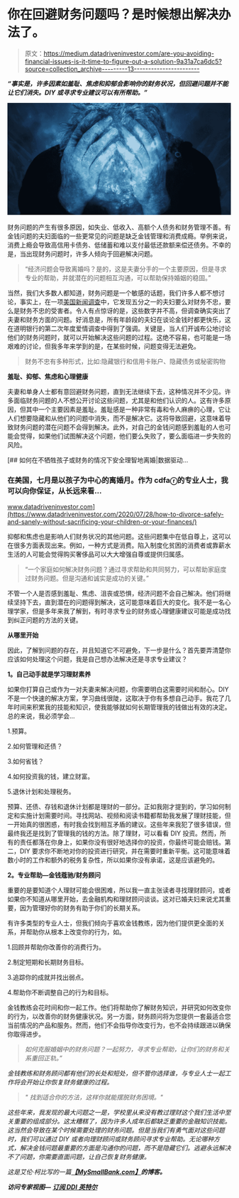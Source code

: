 # 你在回避财务问题吗？是时候想出解决办法了。

> 原文：<https://medium.datadriveninvestor.com/are-you-avoiding-financial-issues-is-it-time-to-figure-out-a-solution-9a31a7ca6dc5?source=collection_archive---------13----------------------->

***“事实是，许多因素如羞耻、焦虑和抑郁会影响你的财务状况，但回避问题并不能让它们消失。DIY 或寻求专业建议可以有所帮助。”***

![](img/64423f2c0784686b7f441fc893cb177f.png)

财务问题的产生有很多原因，如失业、低收入、高额个人债务和财务管理不善。有金钱问题的夫妇面临的一些更常见的问题是缺乏金钱管理和消费成瘾。举例来说，消费上瘾会导致高信用卡债务、低储蓄和难以支付最低还款额来偿还债务。不幸的是，当出现财务问题时，许多人倾向于回避解决问题。

> “经济问题会导致离婚吗？是的，这是夫妻分手的一个主要原因，但是寻求专业的帮助，并就潜在的问题相互沟通，可以帮助保持婚姻的稳固。”

当然，我们大多数人都知道，财务问题是一个敏感的话题，我们许多人都不想讨论，事实上，在一项[美国新闻调查](https://creditcards.usnews.com/articles/financial-infidelity)中，它发现五分之一的夫妇要么对财务不忠，要么是财务不忠的受害者。令人有点惊讶的是，这些数字并不高，但调查确实突出了夫妻和财务方面的问题。好消息是，所有年龄段的夫妇在谈论金钱时都更快乐，这在道明银行的第二次年度爱情调查中得到了强调。关键是，当人们开诚布公地讨论他们的财务问题时，就可以开始解决这些问题的过程。这绝不容易，也可能是一场艰难的讨论，但我多年来学到的是，在某些时候，问题变得无法避免。

> 财务不忠有多种形式，比如:隐藏银行和信用卡账户、隐藏债务或秘密购物

**羞耻、抑郁、焦虑和心理健康**

夫妻和单身人士都有意回避财务问题，直到无法继续下去，这种情况并不少见。许多面临财务问题的人不想公开讨论这些问题，尤其是和他们认识的人。这有许多原因，但其中一个主要因素是羞耻。羞耻感是一种非常有毒和令人麻痹的心理，它让人们想要隐藏和从他们的问题中消失，而不是解决它。这将导致回避，这意味着导致财务问题的潜在问题不会得到解决。此外，对自己的金钱问题感到羞耻的人也可能会觉得，如果他们试图解决这个问题，他们要么失败了，要么面临进一步失败的风险。

[](https://www.datadriveninvestor.com/2020/07/28/how-to-divorce-safely-and-sanely-without-sacrificing-your-children-or-your-finances/) [## 如何在不牺牲孩子或财务的情况下安全理智地离婚|数据驱动…

### 在美国，七月是以孩子为中心的离婚月。作为 cdfaⓡ的专业人士，我可以向你保证，从长远来看…

www.datadriveninvestor.com](https://www.datadriveninvestor.com/2020/07/28/how-to-divorce-safely-and-sanely-without-sacrificing-your-children-or-your-finances/) 

抑郁和焦虑也是影响人们财务状况的其他问题。这些问题集中在低自尊上，这可以在很多方面表现出来。例如，一种方式是消费。陷入制度化贫困的消费者或靠薪水生活的人可能会觉得购买奢侈品可以大大增强自尊或提供归属感。

> “一个家庭如何解决财务问题？通过寻求帮助和共同努力，可以帮助家庭度过财务问题。但是沟通和诚实是成功的关键。”

不管一个人是否感到羞耻、焦虑、沮丧或恐惧，经济问题不会自己解决。他们将继续坚持下去，直到潜在的问题得到解决，这可能意味着巨大的变化。我不是一名心理学家，但是多年来我了解到，有时寻求专业的财务或心理健康建议可能是成功找到纠正问题的方法的关键。

**从哪里开始**

因此，了解到问题的存在，并且知道它不可避免，下一步是什么？首先要弄清楚你应该如何处理这个问题，我是自己想办法解决还是寻求专业建议？

**1。自己动手就是学习理财素养**

如果你打算自己或作为一对夫妻来解决问题，你需要明白这需要时间和耐心。DIY 不是一个快速的解决方案，学习曲线很陡，这取决于你有多想自己动手。我花了几年时间来积累我的技能和知识，使我能够就如何长期管理我的钱做出有效的决定。总的来说，我必须学会...

1.预算。

2.如何管理和还债？

3.如何省钱？

4.如何投资我的钱，建立财富。

5.退休计划和处理税务。

预算、还债、存钱和退休计划都是理财的一部分。正如我刚才提到的，学习如何制定和实施计划需要时间。寻找网站、视频和阅读书籍都帮助我发展了理财技能，但一开始真的很困惑，有时我会找到相互矛盾的建议。这些年来我犯了很多错误，但最终我还是找到了管理我的钱的方法。除了理财，可以看看 DIY 投资。然而，所有的责任都落在你身上，如果你没有很好地选择你的投资，你最终可能会赔钱。第二，DIY 要求你不断地对你的投资进行研究，并在需要时重新平衡。这可能意味着数小时的工作和额外的税务复杂性，所以如果你没有承诺，这是应该避免的。

**2。专业帮助—金钱蔻驰/财务顾问**

重要的是要知道个人理财可能会很困难，所以我一直主张读者寻找理财顾问，或者如果你不知道从哪里开始，去金融机构和理财顾问谈谈。这对已婚夫妇来说尤其重要，因为管理好你的财务有助于你们的长期关系。

有许多类型的专业人士，但我们倾向于喜欢金钱教练，因为他们提供更全面的关系，并帮助你从根本上改变你的行为，如。

1.回顾并帮助你改善你的消费行为。

2.制定短期和长期财务目标。

3.追踪你的成就并找出弱点。

4.帮助你不断调整自己的行为和目标。

金钱教练会花时间和你一起工作。他们将帮助你了解财务知识，并研究如何改变你的行为，以改善你的财务健康状况。另一方面，财务顾问将为您提供一套最适合您当前情况的产品和服务。然而，他们不会指导你改变行为，也不会持续跟进以确保你取得进步。

> *如何克服婚姻中的财务问题？一起努力，寻求专业帮助，让你们的财务和关系重回正轨。”*

*金钱教练和财务顾问都有他们的长处和短处，但不管你选择谁，与专业人士一起工作将会开始让你恢复财务健康的过程。*

> **"* 找到适合你的方法，这样你就能摆脱财务困境。"*

*这些年来，我发现的最大问题之一是，学校里从来没有教过理财这个我们生活中至关重要的组成部分。这太糟糕了，因为许多人成年后都缺乏重要的金融知识技能。这当然会导致在某个时候需要处理的财务问题。但是当我们有勇气面对这些问题时，我们可以通过 DIY 或者向理财顾问或财务顾问寻求专业帮助。无论哪种方式，解决金钱问题最重要的方面是沟通你的问题，而不是隐藏它们。逃避永远解决不了问题，你需要直面问题，让自己恢复财务健康。*

*这是艾伦·柯比写的一篇[**【MySmallBank.com】**](http://www.mysmallbank.com/)**的博客。***

***访问专家视图—** [**订阅 DDI 英特尔**](https://datadriveninvestor.com/ddi-intel)*